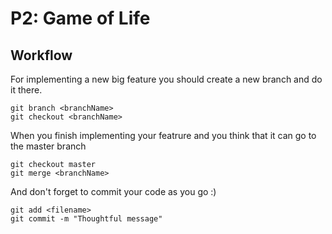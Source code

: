 # P2: Game of Life

## Workflow

For implementing a new big feature you should create a new branch and do it there.

```git 
git branch <branchName>
git checkout <branchName>
```

When you finish implementing your featrure and you think that it can go to the master branch 
```git 
git checkout master
git merge <branchName>
```

And don't forget to commit your code as you go :)

```git 
git add <filename>
git commit -m "Thoughtful message"
```

